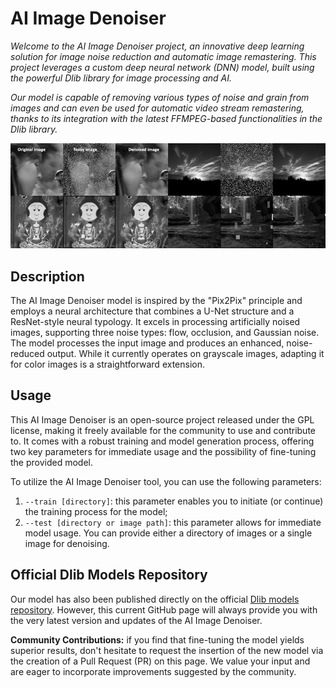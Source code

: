 # AI Image Denoiser
<p><i>Welcome to the AI Image Denoiser project, an innovative deep learning solution for image noise reduction and automatic image remastering. This project leverages a custom deep neural network (DNN) model, built using the powerful Dlib library for image processing and AI.</i></p>
<p><i>Our model is capable of removing various types of noise and grain from images and can even be used for automatic video stream remastering, thanks to its integration with the latest FFMPEG-based functionalities in the Dlib library.</i></p>
<p align="center"><img src="https://github.com/Cydral/AI-Image-Denoiser/blob/main/dnn_denoising_sample.jpg" alt="Denoised images during the training process"></p>

<h2>Description</h2>
<p>The AI Image Denoiser model is inspired by the "Pix2Pix" principle and employs a neural architecture that combines a U-Net structure and a ResNet-style neural typology. It excels in processing artificially noised images, supporting three noise types: flow, occlusion, and Gaussian noise. The model processes the input image and produces an enhanced, noise-reduced output. While it currently operates on grayscale images, adapting it for color images is a straightforward extension.</p>

<h2>Usage</h2>
<p>This AI Image Denoiser is an open-source project released under the GPL license, making it freely available for the community to use and contribute to. It comes with a robust training and model generation process, offering two key parameters for immediate usage and the possibility of fine-tuning the provided model.</p>
<p>To utilize the AI Image Denoiser tool, you can use the following parameters:
<ol>
  <li><code>--train &#91;directory&#93;</code>: this parameter enables you to initiate (or continue) the training process for the model;</li>  
  <li><code>--test &#91;directory or image path&#93;</code>: this parameter allows for immediate model usage. You can provide either a directory of images or a single image for denoising.</li>  
</ol>
</p>

<h2>Official Dlib Models Repository</h2>
<p>Our model has also been published directly on the official <a href="https://github.com/davisking/dlib-models">Dlib models repository</a>. However, this current GitHub page will always provide you with the very latest version and updates of the AI Image Denoiser.</p>
<p><b>Community Contributions:</b> if you find that fine-tuning the model yields superior results, don't hesitate to request the insertion of the new model via the creation of a Pull Request (PR) on this page. We value your input and are eager to incorporate improvements suggested by the community.</p>
